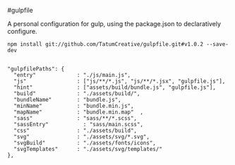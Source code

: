 #gulpfile

A personal configuration for gulp, using the package.json to declaratively configure.

	npm install git://github.com/TatumCreative/gulpfile.git#v1.0.2 --save-dev


	"gulpfilePaths": {
	  "entry"             : "./js/main.js",
	  "js"                : ["js/**/*.js", "js/**/*.jsx", "gulpfile.js"],
	  "hint"              : ["assets/build/bundle.js", "gulpfile.js"],
	  "build"             : "./assets/build/",
	  "bundleName"        : "bundle.js",
	  "minName"           : "bundle.min.js",
	  "mapName"           : "bundle.min.map"  ,
	  "sass"              : "sass/**/*.scss",
	  "sassEntry"	        : "sass/main.scss",
	  "css"               : "./assets/build",
	  "svg"               : "./assets/svg/*.svg",
	  "svgBuild"          : "./assets/fonts/icons",
	  "svgTemplates"      : "./assets/svg/templates/"
	},
